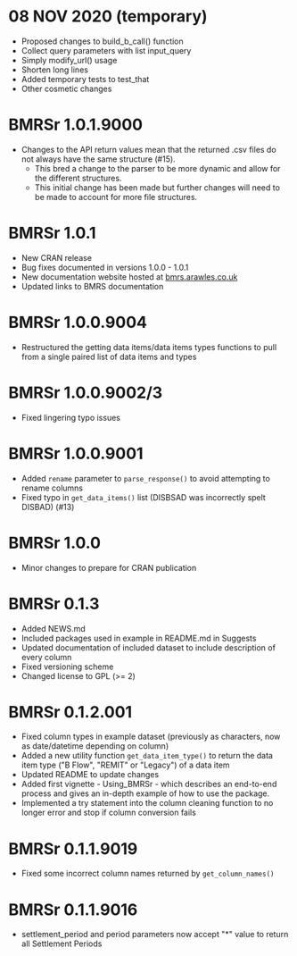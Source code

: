 # 08 NOV 2020 (temporary)
*  Proposed changes to build_b_call() function
*  Collect query parameters with list input_query
*  Simply modify_url() usage
*  Shorten long lines
*  Added temporary tests to test_that
*  Other cosmetic changes

# BMRSr 1.0.1.9000

* Changes to the API return values mean that the returned .csv files do not always have the same structure (#15).
    + This bred a change to the parser to be more dynamic and allow for the different structures.
    + This initial change has been made but further changes will need to be made to account for more file structures.

# BMRSr 1.0.1

* New CRAN release
* Bug fixes documented in versions 1.0.0 - 1.0.1
* New documentation website hosted at [bmrs.arawles.co.uk](http://bmrsr.arawles.co.uk)
* Updated links to BMRS documentation

# BMRSr 1.0.0.9004

* Restructured the getting data items/data items types functions to pull from a single paired list of data items and types

# BMRSr 1.0.0.9002/3

* Fixed lingering typo issues

# BMRSr 1.0.0.9001

* Added `rename` parameter to `parse_response()` to avoid attempting to rename columns
* Fixed typo in `get_data_items()` list (DISBSAD was incorrectly spelt DISBAD) (#13)

# BMRSr 1.0.0

* Minor changes to prepare for CRAN publication

# BMRSr 0.1.3

* Added NEWS.md
* Included packages used in example in README.md in Suggests
* Updated documentation of included dataset to include description of every column
* Fixed versioning scheme
* Changed license to GPL (>= 2)

# BMRSr 0.1.2.001

* Fixed column types in example dataset (previously as characters, now as date/datetime depending on column)
* Added a new utility function `get_data_item_type()` to return the data item type ("B Flow", "REMIT" or "Legacy") of a data item
* Updated README to update changes
* Added first vignette - Using_BMRSr - which describes an end-to-end process and gives an in-depth example of how to use the package.
* Implemented a try statement into the column cleaning function to no longer error and stop if column conversion fails

# BMRSr 0.1.1.9019

* Fixed some incorrect column names returned by `get_column_names()`

# BMRSr 0.1.1.9016

* settlement_period and period parameters now accept "*" value to return all Settlement Periods
